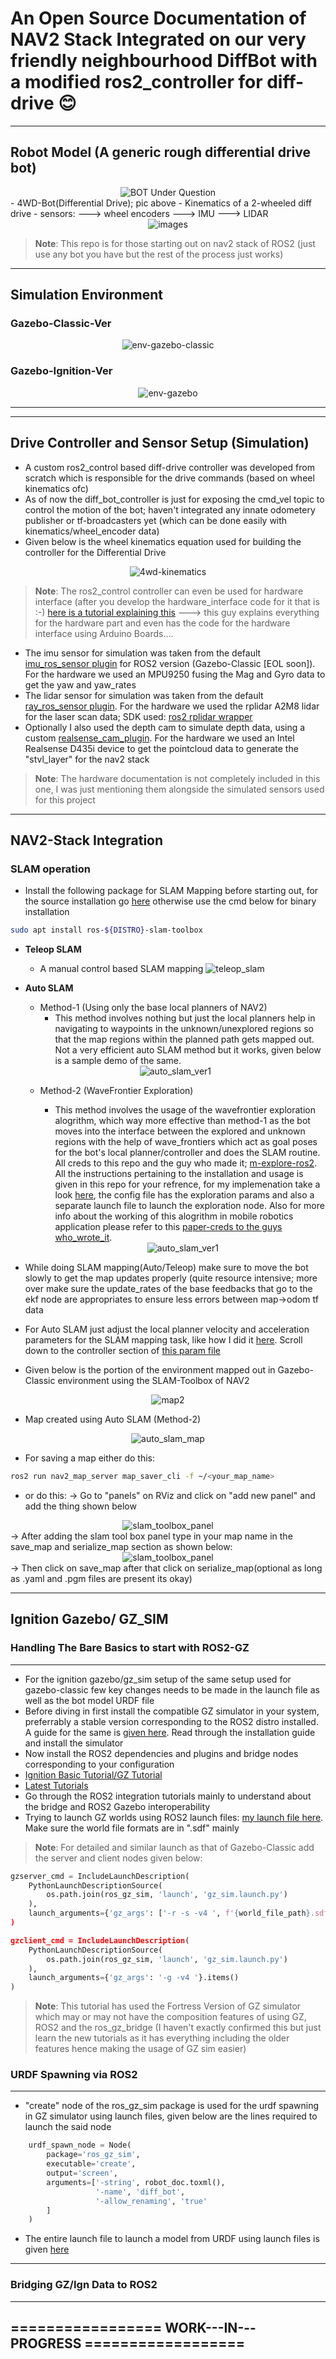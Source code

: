 # An Open Source Documentation of NAV2 Stack Integrated on our very friendly neighbourhood DiffBot with a modified ros2_controller for diff-drive 😊
---
## Robot Model (A generic rough differential drive bot)
<div align="center">
  <img src="https://github.com/user-attachments/assets/8b03e003-577b-4788-ba45-bcdd59a77109" alt="BOT Under Question">
</div>
- 4WD-Bot(Differential Drive); pic above
- Kinematics of a 2-wheeled diff drive
- sensors:
  ---> wheel encoders
  ---> IMU
  ---> LIDAR

<div align="center">
  <img src="https://github.com/user-attachments/assets/0b945339-4390-4472-9d93-8cf83ba6a45e" alt="images">
</div>

> **Note**: This repo is for those starting out on nav2 stack of ROS2 (just use any bot you have but the rest of the process just works)

---
## Simulation Environment
### Gazebo-Classic-Ver
<div align="center">
  <img src="https://github.com/user-attachments/assets/8c5bf891-49dd-4b4c-a5af-27febe81c357" alt="env-gazebo-classic">
</div>

### Gazebo-Ignition-Ver
<div align="center">
  <img src="https://github.com/user-attachments/assets/4730a15e-e183-4d31-8bc8-f434fcda8710" alt="env-gazebo">
</div>


---

---
## Drive Controller and Sensor Setup (Simulation)
- A custom ros2_control based diff-drive controller was developed from scratch which is responsible for the drive commands (based on wheel kinematics ofc)
- As of now the diff_bot_controller is just for exposing the cmd_vel topic to control the motion of the bot; haven't integrated any innate odometery publisher or tf-broadcasters yet (which can be done easily with kinematics/wheel_encoder data)
- Given below is the wheel kinematics equation used for building the controller for the Differential Drive
<div align="center">
  <img src="https://github.com/user-attachments/assets/c5f844a7-2789-4eb5-a41c-c62dba525b27" alt="4wd-kinematics">
</div>

> **Note**: The ros2_control controller can even be used for hardware interface (after you develop the hardware_interface code for it that is  :-) [here is a tutorial explaining this](https://youtu.be/J02jEKawE5U?si=voKkIPAWuf_jeQ7E) ---> this guy explains everything for the hardware part and even has the code for the hardware interface using Arduino Boards....

- The imu sensor for simulation was taken from the default [imu_ros_sensor plugin](https://github.com/ros-simulation/gazebo_ros_pkgs/blob/noetic-devel/gazebo_plugins/src/gazebo_ros_imu.cpp) for ROS2 version (Gazebo-Classic [EOL soon]). For the hardware we used an MPU9250 fusing the Mag and Gyro data to get the yaw and yaw_rates
- The lidar sensor for simulation was taken from the default [ray_ros_sensor plugin](https://github.com/ros-simulation/gazebo_ros_pkgs/blob/ros2/gazebo_plugins/src/gazebo_ros_ray_sensor.cpp). For the hardware we used the rplidar A2M8 lidar for the laser scan data; SDK used: [ros2 rplidar wrapper](https://github.com/CreedyNZ/rplidar_ros2)
- Optionally I also used the depth cam to simulate depth data, using a custom [realsense_cam_plugin](https://github.com/Labeeb1234/e-YRC-Hackathon/blob/main/realsense_gazebo_plugin/README.md). For the hardware we used an Intel Realsense D435i device to get the pointcloud data to generate the "stvl_layer" for the nav2 stack

> **Note**: The hardware documentation is not completely included in this one, I was just mentioning them alongside the simulated sensors used for this project

---
## NAV2-Stack Integration
### SLAM operation
- Install the following package for SLAM Mapping before starting out, for the source installation go [here](https://docs.nav2.org/tutorials/docs/navigation2_with_slam.html) otherwise use the cmd below for binary installation
``` bash
sudo apt install ros-${DISTRO}-slam-toolbox
```

- **Teleop SLAM**
  - A manual control based SLAM mapping
![teleop_slam](https://github.com/user-attachments/assets/9c42b915-349d-4f29-9cc3-e5bd41bd26b3)

- **Auto SLAM**
  - Method-1 (Using only the base local planners of NAV2)
    - This method involves nothing but just the local planners help in navigating to waypoints in the unknown/unexplored regions so that the map regions within the planned path gets mapped out. Not a very efficient auto SLAM method but it works, given below is a sample demo of the same.

  <div align="center">
    <img src="https://github.com/user-attachments/assets/fe07f899-c0fe-4c2f-b768-753b4aa0b3f2" alt="auto_slam_ver1">
  </div>

  - Method-2 (WaveFrontier Exploration)
    - This method involves the usage of the wavefrontier exploration alogrithm, which way more effective than method-1 as the bot moves into the interface between the explored and unknown regions with the help of wave_frontiers which act as goal poses for the bot's local planner/controller and does the SLAM routine. All creds to this repo and the guy who made it; [m-explore-ros2](https://github.com/robo-friends/m-explore-ros2). All the instructions pertaining to the installation and usage is given in this repo for your refrence, for my implemenation take a look [here](https://github.com/Labeeb1234/diff_bot/tree/main/diff_bot_navigation/launch), the config file has the exploration params and also a separate launch file to launch the exploration node. Also for more info about the working of this alogrithm in mobile robotics application please refer to this [paper-creds to the guys who_wrote_it](https://arxiv.org/pdf/1806.03581).
    
    <div align="center">
      <img src="" alt="auto_slam_ver1">
    </div>
    
- While doing SLAM mapping(Auto/Teleop) make sure to move the bot slowly to get the map updates properly (quite resource intensive; more over make sure the update_rates of the base feedbacks that go to the ekf node are appropriates to ensure less errors between map->odom tf data
- For Auto SLAM just adjust the local planner velocity and acceleration parameters for the SLAM mapping task, like how I did it [here](https://github.com/Labeeb1234/diff_bot/blob/main/diff_bot_navigation/nav_params/auto_slam_nav_params.yaml). Scroll down to the controller section of [this param file](https://github.com/Labeeb1234/diff_bot/blob/main/diff_bot_navigation/nav_params/auto_slam_nav_params.yaml)
- Given below is the portion of the environment mapped out in Gazebo-Classic environment using the SLAM-Toolbox of NAV2
<div align="center">
  <img src="https://github.com/user-attachments/assets/51d03756-9e9b-485b-a1dd-ea5995abc0f6" alt="map2">
</div>

- Map created using Auto SLAM (Method-2)
<div align="center">
  <img src="https://github.com/user-attachments/assets/585180ed-99e7-48fd-aec0-2b2cb0b76859" alt="auto_slam_map">
</div>

- For saving a map either do this:
``` bash
ros2 run nav2_map_server map_saver_cli -f ~/<your_map_name>
```
- or do this:
-> Go to "panels" on RViz and click on "add new panel" and add the thing shown below
<div align="center">
  <img src="https://github.com/user-attachments/assets/52eccbc3-e1bb-4a2f-aae8-a3922129d9cc" alt="slam_toolbox_panel">
</div>
-> After adding the slam tool box panel type in your map name in the save_map and serialize_map section as shown below:
<div align="center">
  <img src="https://github.com/user-attachments/assets/a9671111-04f0-4c03-96f2-24f2910253d1" alt="slam_toolbox_panel">
</div>
-> Then click on save_map after that click on serialize_map(optional as long as .yaml and .pgm files are present its okay) 





---
## Ignition Gazebo/ GZ_SIM
### Handling The Bare Basics to start with ROS2-GZ
---
- For the ignition gazebo/gz_sim setup of the same setup used for gazebo-classic few key changes needs to be made in the launch file as well as the bot model URDF file
- Before diving in first install the compatible GZ simulator in your system, preferrably a stable version corresponding to the ROS2 distro installed. A guide for the same is [given here](https://gazebosim.org/docs/all/getstarted/). Read through the installation guide and install the simulator
- Now install the ROS2 dependencies and plugins and bridge nodes corresponding to your configuration
- [Ignition Basic Tutorial/GZ Tutorial](https://gazebosim.org/docs/fortress/tutorials/)
- [Latest Tutorials](https://gazebosim.org/docs/jetty/tutorials/)
- Go through the ROS2 integration tutorials mainly to understand about the bridge and ROS2 Gazebo interoperability
- Trying to launch GZ worlds using ROS2 launch files: [my launch file here](https://github.com/Labeeb1234/diff_bot/blob/main/diff_bot_description/launch/world.launch.py). Make sure the world file formats are in ".sdf" mainly

> **Note**: For detailed and similar launch as that of Gazebo-Classic add the server and client nodes given below:
``` python
gzserver_cmd = IncludeLaunchDescription(
    PythonLaunchDescriptionSource(
        os.path.join(ros_gz_sim, 'launch', 'gz_sim.launch.py')
    ),
    launch_arguments={'gz_args': ['-r -s -v4 ', f'{world_file_path}.sdf], 'on_exit_shutdown': 'true'}.items()
)

gzclient_cmd = IncludeLaunchDescription(
    PythonLaunchDescriptionSource(
        os.path.join(ros_gz_sim, 'launch', 'gz_sim.launch.py')
    ),
    launch_arguments={'gz_args': '-g -v4 '}.items()
)
```
>
> **Note**: This tutorial has used the Fortress Version of GZ simulator which may or may not have the composition features of using GZ, ROS2 and the ros_gz_bridge (I haven't exactly confirmed this but just learn the new tutorials as it has everything including the older features hence making the usage of GZ sim easier)  

### URDF Spawning via ROS2
---
- "create" node of the ros_gz_sim package is used for the urdf spawning in GZ simulator using launch files, given below are the lines required to launch the said node
``` python
    urdf_spawn_node = Node(
        package='ros_gz_sim',
        executable='create',
        output='screen',
        arguments=['-string', robot_doc.toxml(),
                   '-name', 'diff_bot',
                   '-allow_renaming', 'true'
        ]
    )
```
- The entire launch file to launch a model from URDF using launch files is given [here](https://github.com/Labeeb1234/diff_bot/blob/main/diff_bot_description/launch/gz.launch.py)

---

### Bridging GZ/Ign Data to ROS2
---


## ================= WORK---IN---PROGRESS ==================

